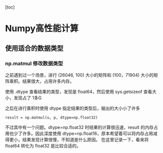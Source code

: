 [toc]

# Numpy高性能计算

## 使用适合的数据类型

### np.matmul 修改数据类型

之前遇到过一个场景，进行 (26046, 100) 大小的矩阵和 (100，71904) 大小的矩阵乘积。结果很大，占用许多内存。

使用 .dtype 查看结果的类型，发现是 float64，然后使用 sys.getsizeof 查看大小，发现占了 1多G

之后在进行乘积时使用 dtype 指定结果的类型后，输出的大小小了许多

```
result = np.matmul(u, p, dtype=np.float32)
```

不过其中有一个问题。dtype=np.float32 时结果的计算很迅速，result 的内存占用也少了许多。因此深度使用 dtype=np.float16，原本希望着可以将内存占用减得更小，结果发现计算很慢，不知道是什么原因。 在这里记录一下，看来将 float64 转化为 float32 是比较合适的。